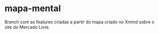 # mapa-mental
Branch com as features criadas a partir do mapa criado no Xmind sobre o site do Mercado Livre.